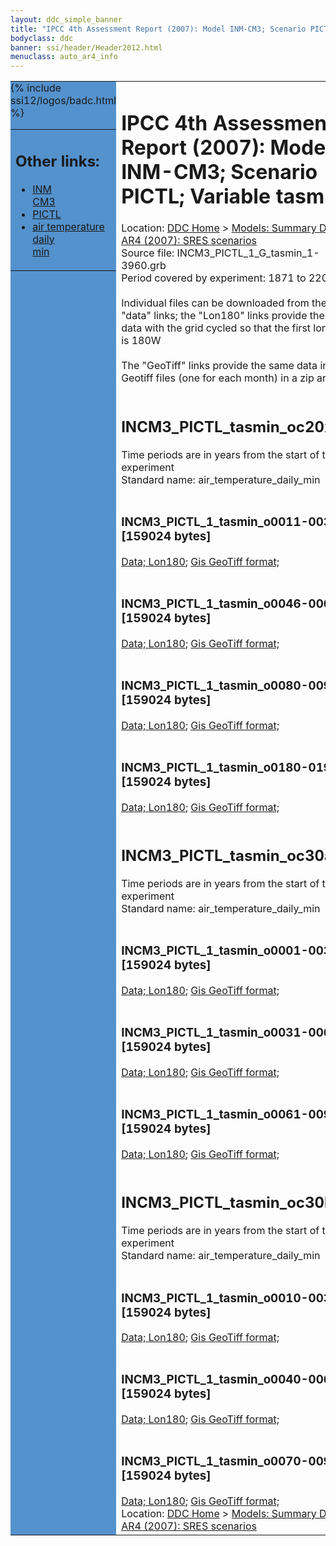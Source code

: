 ```yaml
---
layout: ddc_simple_banner
title: "IPCC 4th Assessment Report (2007): Model INM-CM3; Scenario PICTL; Variable tasmin"
bodyclass: ddc
banner: ssi/header/Header2012.html
menuclass: auto_ar4_info
---
```



<table width="100%" border="0" cellspacing="0" cellpadding="0" style="border-collapse: collapse;">
<tr style="margin:0;padding:0;border:0;">
<td style="margin:0;padding:0;border:0;height:1pt;width:150pt;background:#5492CD;" valign="top" >

<div id="lh-col2" class="auto_ar4_info">
<table class="menumain" bgcolor="#5492CD" cellspacing="0" width="100%" border="0">
<tr><td>
<h2> Other links:</h2>
<ul>
<li><a href="/auto/ar4/model-INM-CM3.html">INM<br/>CM3</a></li>
<li><a href="/auto/ar4/scenario-PICTL.html">PICTL</a></li>
<li><a href="/auto/ar4/var-air_temperature_daily_min.html">air temperature daily<br/> min</a></li>
</ul>
</td></tr>
{% include ssi12/logos/badc.html %}
</table>
</div>
</td>
<td><h1>IPCC 4th Assessment Report (2007): Model INM-CM3; Scenario PICTL; Variable tasmin</h1>

<!-- Breadcrumb1 -->
<div id="breadcrumb1" align="left">
Location: <a href="/index.html">DDC Home</a> > <a href="/sim/gcm_clim/">Models: Summary Data</a>
> <a href="/sim/gcm_clim/SRES_AR4/index.html">AR4 (2007): SRES scenarios</a>
</div>
<!-- End of Breadcrumb1 -->Source file: INCM3_PICTL_1_G_tasmin_1-3960.grb
<br/>
Period covered by experiment: 1871 to 2200<br/>
<br/>Individual files can be downloaded from the "data" links; the "Lon180" links provide the same data
         with the grid cycled so that the first longitude is 180W<br/>
<br/>The "GeoTiff" links provide the same data in 12 Geotiff files (one for each month)
          in a zip archive<br/>
<br/><h2>INCM3_PICTL_tasmin_oc20x.tar</h2>
Time periods are in years from the start of the experiment<br/>
Standard name: air_temperature_daily_min<br>
<br/><h3>INCM3_PICTL_1_tasmin_o0011-0030.nc [159024 bytes]</h3>
<a href="http://apps.ipcc-data.org/cgi-bin/downl/ar4_nc/tasmin/INCM3_PICTL_1_tasmin_o0011-0030.nc">Data; </a><a href="http://apps.ipcc-data.org/cgi-bin/downl/ar4_nc/tasmin/INCM3_PICTL_1_tasmin_o0011-0030.cyto180.nc"> Lon180</a>; <a href="/cgi-bin/downl/ar4_tif/tasmin/INCM3_PICTL_1_tasmin_o0011-0030.zip">Gis GeoTiff format; </a><br/>
<br/><h3>INCM3_PICTL_1_tasmin_o0046-0065.nc [159024 bytes]</h3>
<a href="http://apps.ipcc-data.org/cgi-bin/downl/ar4_nc/tasmin/INCM3_PICTL_1_tasmin_o0046-0065.nc">Data; </a><a href="http://apps.ipcc-data.org/cgi-bin/downl/ar4_nc/tasmin/INCM3_PICTL_1_tasmin_o0046-0065.cyto180.nc"> Lon180</a>; <a href="/cgi-bin/downl/ar4_tif/tasmin/INCM3_PICTL_1_tasmin_o0046-0065.zip">Gis GeoTiff format; </a><br/>
<br/><h3>INCM3_PICTL_1_tasmin_o0080-0099.nc [159024 bytes]</h3>
<a href="http://apps.ipcc-data.org/cgi-bin/downl/ar4_nc/tasmin/INCM3_PICTL_1_tasmin_o0080-0099.nc">Data; </a><a href="http://apps.ipcc-data.org/cgi-bin/downl/ar4_nc/tasmin/INCM3_PICTL_1_tasmin_o0080-0099.cyto180.nc"> Lon180</a>; <a href="/cgi-bin/downl/ar4_tif/tasmin/INCM3_PICTL_1_tasmin_o0080-0099.zip">Gis GeoTiff format; </a><br/>
<br/><h3>INCM3_PICTL_1_tasmin_o0180-0199.nc [159024 bytes]</h3>
<a href="http://apps.ipcc-data.org/cgi-bin/downl/ar4_nc/tasmin/INCM3_PICTL_1_tasmin_o0180-0199.nc">Data; </a><a href="http://apps.ipcc-data.org/cgi-bin/downl/ar4_nc/tasmin/INCM3_PICTL_1_tasmin_o0180-0199.cyto180.nc"> Lon180</a>; <a href="/cgi-bin/downl/ar4_tif/tasmin/INCM3_PICTL_1_tasmin_o0180-0199.zip">Gis GeoTiff format; </a><br/>
<br/><h2>INCM3_PICTL_tasmin_oc30a.tar</h2>
Time periods are in years from the start of the experiment<br/>
Standard name: air_temperature_daily_min<br>
<br/><h3>INCM3_PICTL_1_tasmin_o0001-0030.nc [159024 bytes]</h3>
<a href="http://apps.ipcc-data.org/cgi-bin/downl/ar4_nc/tasmin/INCM3_PICTL_1_tasmin_o0001-0030.nc">Data; </a><a href="http://apps.ipcc-data.org/cgi-bin/downl/ar4_nc/tasmin/INCM3_PICTL_1_tasmin_o0001-0030.cyto180.nc"> Lon180</a>; <a href="/cgi-bin/downl/ar4_tif/tasmin/INCM3_PICTL_1_tasmin_o0001-0030.zip">Gis GeoTiff format; </a><br/>
<br/><h3>INCM3_PICTL_1_tasmin_o0031-0060.nc [159024 bytes]</h3>
<a href="http://apps.ipcc-data.org/cgi-bin/downl/ar4_nc/tasmin/INCM3_PICTL_1_tasmin_o0031-0060.nc">Data; </a><a href="http://apps.ipcc-data.org/cgi-bin/downl/ar4_nc/tasmin/INCM3_PICTL_1_tasmin_o0031-0060.cyto180.nc"> Lon180</a>; <a href="/cgi-bin/downl/ar4_tif/tasmin/INCM3_PICTL_1_tasmin_o0031-0060.zip">Gis GeoTiff format; </a><br/>
<br/><h3>INCM3_PICTL_1_tasmin_o0061-0090.nc [159024 bytes]</h3>
<a href="http://apps.ipcc-data.org/cgi-bin/downl/ar4_nc/tasmin/INCM3_PICTL_1_tasmin_o0061-0090.nc">Data; </a><a href="http://apps.ipcc-data.org/cgi-bin/downl/ar4_nc/tasmin/INCM3_PICTL_1_tasmin_o0061-0090.cyto180.nc"> Lon180</a>; <a href="/cgi-bin/downl/ar4_tif/tasmin/INCM3_PICTL_1_tasmin_o0061-0090.zip">Gis GeoTiff format; </a><br/>
<br/><h2>INCM3_PICTL_tasmin_oc30b.tar</h2>
Time periods are in years from the start of the experiment<br/>
Standard name: air_temperature_daily_min<br>
<br/><h3>INCM3_PICTL_1_tasmin_o0010-0039.nc [159024 bytes]</h3>
<a href="http://apps.ipcc-data.org/cgi-bin/downl/ar4_nc/tasmin/INCM3_PICTL_1_tasmin_o0010-0039.nc">Data; </a><a href="http://apps.ipcc-data.org/cgi-bin/downl/ar4_nc/tasmin/INCM3_PICTL_1_tasmin_o0010-0039.cyto180.nc"> Lon180</a>; <a href="/cgi-bin/downl/ar4_tif/tasmin/INCM3_PICTL_1_tasmin_o0010-0039.zip">Gis GeoTiff format; </a><br/>
<br/><h3>INCM3_PICTL_1_tasmin_o0040-0069.nc [159024 bytes]</h3>
<a href="http://apps.ipcc-data.org/cgi-bin/downl/ar4_nc/tasmin/INCM3_PICTL_1_tasmin_o0040-0069.nc">Data; </a><a href="http://apps.ipcc-data.org/cgi-bin/downl/ar4_nc/tasmin/INCM3_PICTL_1_tasmin_o0040-0069.cyto180.nc"> Lon180</a>; <a href="/cgi-bin/downl/ar4_tif/tasmin/INCM3_PICTL_1_tasmin_o0040-0069.zip">Gis GeoTiff format; </a><br/>
<br/><h3>INCM3_PICTL_1_tasmin_o0070-0099.nc [159024 bytes]</h3>
<a href="http://apps.ipcc-data.org/cgi-bin/downl/ar4_nc/tasmin/INCM3_PICTL_1_tasmin_o0070-0099.nc">Data; </a><a href="http://apps.ipcc-data.org/cgi-bin/downl/ar4_nc/tasmin/INCM3_PICTL_1_tasmin_o0070-0099.cyto180.nc"> Lon180</a>; <a href="/cgi-bin/downl/ar4_tif/tasmin/INCM3_PICTL_1_tasmin_o0070-0099.zip">Gis GeoTiff format; </a><br/>
<!-- Breadcrumb2 -->
<div id="breadcrumb2" align="left">
Location: <a href="/index.html">DDC Home</a> > <a href="/sim/gcm_clim/">Models: Summary Data</a>
> <a href="/sim/gcm_clim/SRES_AR4/index.html">AR4 (2007): SRES scenarios</a>
</div>
<!-- End of Breadcrumb2 --></td></tr></table>

